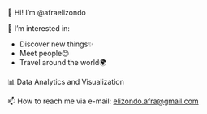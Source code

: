 👋 Hi! I’m @afraelizondo

👀 I’m interested in:
- Discover new things✨
- Meet people😊
- Travel around the world🌍

📊 Data Analytics and Visualization

📫 How to reach me via e-mail: elizondo.afra@gmail.com

<!---
afraelizondo/afraelizondo is a ✨ special ✨ repository because its `README.md` (this file) appears on your GitHub profile.
You can click the Preview link to take a look at your changes.
--->
